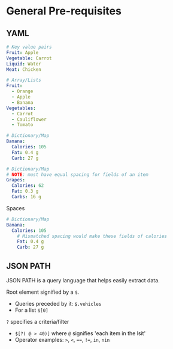 # General Pre-requisites

## YAML

```yaml
# Key value pairs
Fruit: Apple
Vegetable: Carrot
Liquid: Water
Meat: Chicken

# Array/Lists
Fruit:
  - Orange
  - Apple
  - Banana
Vegetables:
  - Carrot
  - Cauliflower
  - Tomato

# Dictionary/Map
Banana:
  Calories: 105
  Fat: 0.4 g
  Carb: 27 g

# Dictionary/Map
# NOTE: must have equal spacing for fields of an item
Grapes:
  Calories: 62
  Fat: 0.3 g
  Carbs: 16 g
```

Spaces

```yaml
# Dictionary/Map
Banana:
  Calories: 105
    # Mismatched spacing would make these fields of calories
    Fat: 0.4 g
    Carb: 27 g
```

## JSON PATH

JSON PATH is a query language that helps easily extract data.

Root element signified by a `$`.
- Queries preceded by it: `$.vehicles`
- For a list `$[0]`

`?` specifies a criteria/filter
- `$[?( @ > 40)]` where `@` signifies 'each item in the lsit'
- Operator examples: `>`, `<`, `==`, `!=`, `in`, `nin`
